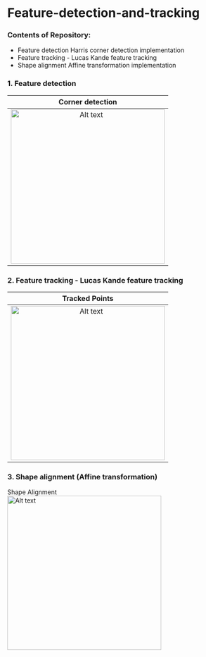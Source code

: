 # Feature-detection-and-tracking
### Contents of Repository:  

* Feature detection Harris corner detection implementation
* Feature tracking - Lucas Kande feature tracking
* Shape alignment Affine transformation implementation



### 1. Feature detection 


Corner detection             |  
:-------------------------:|
<img src="outputs/corners _ image.png" width="350" alt="Alt text" title="">  |  

### 2. Feature tracking - Lucas Kande feature tracking
Tracked Points            | 
:-------------------------:|
<img src="outputs\Lucas_kanade.png" width="350" alt="Alt text" title=""> |

### 3. Shape alignment (Affine transformation)
Shape Alignment                              
<img src="outputs\Shape Alignment.png" width="350" alt="Alt text" title=""> 

 







